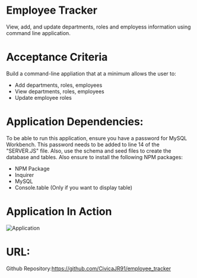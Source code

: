 # Employee Tracker
View, add, and update departments, roles and employess information using command line application.

# Acceptance Criteria
Build a command-line appliation that at a minimum allows the user to:
* Add departments, roles, employees
* View departments, roles, employees
* Update employee roles

# Application Dependencies:
To be able to run this application, ensure you have a password for MySQL Workbench. This password needs to be added to line 14 of the "SERVER.JS" file. Also, use the schema and seed files to create the database and tables. Also ensure to install the following NPM packages:

* NPM Package
* Inquirer
* MySQL
* Console.table (Only if you want to display table)

# Application In Action
![Application](./gif/Tracker.gif)

# URL:
Github Repository:https://github.com/CivicaJR91/employee_tracker


